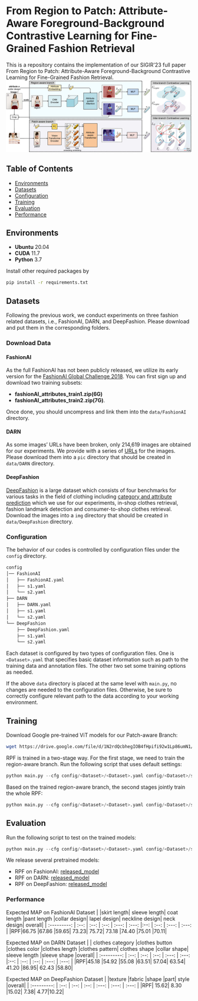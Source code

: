 # From Region to Patch: Attribute-Aware Foreground-Background Contrastive Learning for Fine-Grained Fashion Retrieval
This is a repository contains the implementation of our SIGIR'23 full paper From Region to Patch: Attribute-Aware Foreground-Background Contrastive Learning for Fine-Grained Fashion Retrieval.
![network structure](imgs/myframework.jpg)

## Table of Contents

* [Environments](#environments)
* [Datasets](#datasets)
* [Configuration](#configuration)
* [Training](#training)
* [Evaluation](#evaluation)
* [Performance](#performance)

## Environments
- **Ubuntu** 20.04
- **CUDA** 11.7
- **Python** 3.7

Install other required packages by
```sh
pip install -r requirements.txt
```

## Datasets
Following the previous work, we conduct experiments on three fashion related datasets, i.e., FashionAI, DARN, and DeepFashion. Please download and put them in the corresponding folders.
### Download Data
#### FashionAI

As the full FashionAI has not been publicly released, we utilize its early version for the [FashionAI Global Challenge 2018](https://tianchi.aliyun.com/competition/entrance/231671/introduction?spm=5176.12281949.1003.9.493e3eafCXLQGm). You can first sign up and download two training subsets:

- **fashionAI_attributes_train1.zip(6G)**
- **fashionAI_attributes_train2.zip(7G)**. 

Once done, you should uncompress and link them into the `data/FashionAI` directory.

#### DARN

As some images’ URLs have been broken, only 214,619 images are obtained for our experiments. We provide with a series of [URLs](https://drive.google.com/file/d/10jpHsFI2njzEGl7kdACXbvstz6tXyE0R/view?usp=sharing) for the images. Please download them into a `pic` directory that should be created in `data/DARN` directory.

#### DeepFashion

[DeepFashion](https://www.cv-foundation.org/openaccess/content_cvpr_2016/papers/Liu_DeepFashion_Powering_Robust_CVPR_2016_paper.pdf) is a large dataset which consists of four benchmarks for various tasks in the field of clothing including [category and attribute prediction](http://mmlab.ie.cuhk.edu.hk/projects/DeepFashion.html) which we use for our experiments, in-shop clothes retrieval, fashion landmark  detection and consumer-to-shop clothes retrieval. Download the images into a `img` directory that should be created in `data/DeepFashion` directory.

### Configuration

The behavior of our codes is controlled by configuration files under the `config` directory. 

```sh
config
│── FashionAI
│   ├── FashionAI.yaml
│   ├── s1.yaml
│   └── s2.yaml
├── DARN
│   ├── DARN.yaml
│   ├── s1.yaml
│   └── s2.yaml
└── DeepFashion
    ├── DeepFashion.yaml
    ├── s1.yaml
    └── s2.yaml
```

Each dataset is configured by two types of configuration files. One is `<Dataset>.yaml` that specifies basic dataset information such as path to the training data and annotation files. The other two set some training options as needed.

If the above `data` directory is placed at the same level with `main.py`, no changes are needed to the configuration files. Otherwise, be sure to correctly configure relevant path to the data according to your working environment.

## Training

Download Google pre-trained ViT models for our Patch-aware Branch:
```bash
wget https://drive.google.com/file/d/1N2rdQcbhegIOB4fHpifi92w1Lp86umN1/view?usp=sharing
```

RPF is trained in a two-stage way. For the first stage, we need to train the region-aware branch. Run the following script that uses default settings:

```python
python main.py --cfg config/<Dataset>/<Dataset>.yaml config/<Dataset>/s1.yaml
```

Based on the trained region-aware branch, the second stages jointly train the whole RPF:

```python
python main.py --cfg config/<Dataset>/<Dataset>.yaml config/<Dataset>/s2.yaml --resume runs/<Dataset>_s1/model_best.pth.tar
```

## Evaluation

Run the following script to test on the trained models:

```python
python main.py --cfg config/<Dataset>/<Dataset>.yaml config/<Dataset>/s2.yaml --resume runs/<Dataset>_s2/model_best.pth.tar --test TEST
```
We release several pretrained models:
- RPF on FashionAI: [released_model](https://drive.google.com/file/d/1pIJ2REblm2eXNq81vyhAj9bs8y1EzNvR/view?usp=sharing)
- RPF on DARN: [released_model](https://drive.google.com/file/d/1icLsQG7g1LL41i-T75IZb2wsRTkeIemQ/view?usp=sharing)
- RPF on DeepFashion: [released_model](https://drive.google.com/file/d/1BKuXrQWuQaou_1AGzONoKeEQ2iA6J6v3/view?usp=sharing)  

### Performance 
Expected MAP on FashionAI Dataset
|             |skirt length| sleeve length| coat length |pant length |collar design| lapel design| neckline design| neck design| overall|
| :---------: | :--: | :--: | :--: | :---: | :---: |:--: | :--: | :---: | :---: |
|RPF|66.75 |67.86 |59.65| 73.23| 75.72| 73.18 |74.40 |75.01 |70.11|

Expected MAP on DARN Dataset
|             | clothes category |clothes button |clothes color |clothes length |clothes pattern| clothes shape |collar shape| sleeve length |sleeve shape |overall|
| :---------: | :--: | :--: | :--: | :---: | :---: |:--: | :--: | :--: | :---: | :---: |
|RPF|45.18 |54.92 |55.08 |63.51| 57.04| 63.54| 41.20 |86.95| 62.43 |58.80|

Expected MAP on DeepFashion Dataset
|             |texture |fabric |shape |part| style |overall|
| :---------: | :--: | :--: | :--: | :---: | :---: | :---: |
|RPF| 15.62| 8.30 |15.02| 7.38| 4.77|10.22|
